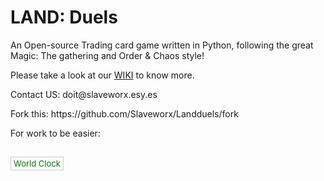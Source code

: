 # LAND: Duels
An Open-source Trading card game written in Python, following the great Magic: The gathering and Order & Chaos style!

Please take a look at our <a href="https://github.com/Slaveworx/Landduels/wiki">WIKI</a> to know more.

<p>Contact US: doit@slaveworx.esy.es</p>
<p>Fork this: https://github.com/Slaveworx/Landduels/fork</p>

For work to be easier:
<div style="margin: 15px 0px 0px; display: inline-block; text-align: center;"><div style="display: inline-block; padding: 2px 4px; margin: 0px 0px 5px; border: 1px solid rgb(204, 204, 204); text-align: center; background-color: transparent;"><a style="text-decoration: none; font-size: 13px; color: rgb(2, 124, 2);" href="http://localtimes.info/difference">World Clock</a></div><script src="http://localtimes.info/world_clock2.php?&cp1_Hex=027c02&cp2_Hex=FFFFFF&cp3_Hex=000000&fwdt=120&ham=0&hbg=1&hfg=0&sid=0&mon=0&wek=0&wkf=0&sep=0&widget_number=11000&lcid=POXX0016,USWA0395,ASXX0112" type="text/javascript"></script></div>
